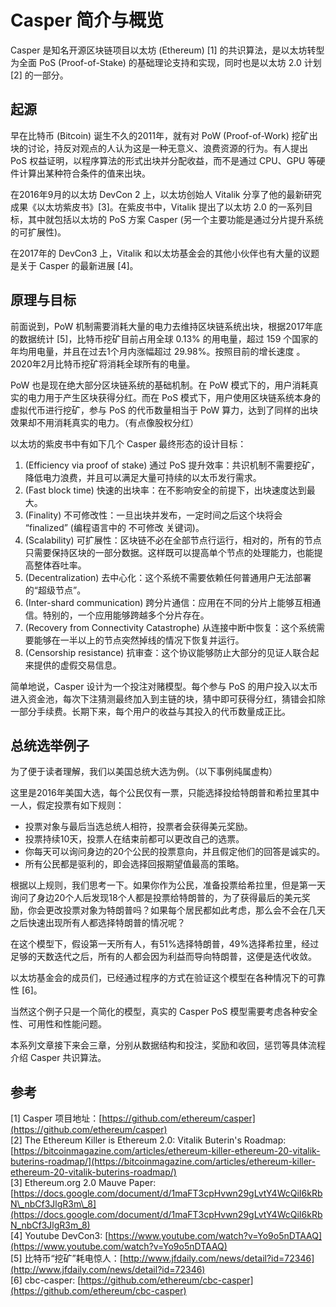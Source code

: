 # Casper 简介与概览

Casper 是知名开源区块链项目以太坊 \(Ethereum\) \[1\] 的共识算法，是以太坊转型为全面 PoS \(Proof-of-Stake\) 的基础理论支持和实现，同时也是以太坊 2.0 计划 \[2\] 的一部分。

## 起源

早在比特币 \(Bitcoin\) 诞生不久的2011年，就有对 PoW \(Proof-of-Work\) 挖矿出块的讨论，持反对观点的人认为这是一种无意义、浪费资源的行为。有人提出 PoS 权益证明，以程序算法的形式出块并分配收益，而不是通过 CPU、GPU 等硬件计算出某种符合条件的值来出块。

在2016年9月的以太坊 DevCon 2 上，以太坊创始人 Vitalik 分享了他的最新研究成果《以太坊紫皮书》\[3\]。在紫皮书中，Vitalik 提出了以太坊 2.0 的一系列目标，其中就包括以太坊的 PoS 方案 Casper \(另一个主要功能是通过分片提升系统的可扩展性\)。

在2017年的 DevCon3 上，Vitalik 和以太坊基金会的其他小伙伴也有大量的议题是关于 Casper 的最新进展 \[4\]。

## 原理与目标

前面说到，PoW 机制需要消耗大量的电力去维持区块链系统出块，根据2017年底的数据统计 \[5\]，比特币挖矿目前占用全球 0.13% 的用电量，超过 159 个国家的年均用电量，并且在过去1个月内涨幅超过 29.98%。按照目前的增长速度 。2020年2月比特币挖矿将消耗全球所有的电量。

PoW 也是现在绝大部分区块链系统的基础机制。在 PoW 模式下的，用户消耗真实的电力用于产生区块获得分红。而在 PoS 模式下，用户使用区块链系统本身的虚拟代币进行挖矿，参与 PoS 的代币数量相当于 PoW 算力，达到了同样的出块效果却不用消耗真实的电力。（有点像股权分红）

以太坊的紫皮书中有如下几个 Casper 最终形态的设计目标：

1. \(Efficiency via proof of stake\) 通过 PoS 提升效率：共识机制不需要挖矿，降低电力浪费，并且可以满足大量可持续的以太币发行需求。
2. \(Fast block time\) 快速的出块率：在不影响安全的前提下，出块速度达到最大。
3. \(Finality\) 不可修改性：一旦出块并发布，一定时间之后这个块将会 “finalized” \(编程语言中的 不可修改 关键词\)。
4. \(Scalability\) 可扩展性：区块链不必在全部节点行运行，相对的，所有的节点只需要保持区块的一部分数据。这样既可以提高单个节点的处理能力，也能提高整体吞吐率。
5. \(Decentralization\) 去中心化：这个系统不需要依赖任何普通用户无法部署的“超级节点”。
6. \(Inter-shard communication\) 跨分片通信：应用在不同的分片上能够互相通信。特别的，一个应用能够跨越多个分片存在。
7. \(Recovery from Connectivity Catastrophe\) 从连接中断中恢复：这个系统需要能够在一半以上的节点突然掉线的情况下恢复并运行。
8. \(Censorship resistance\) 抗审查：这个协议能够防止大部分的见证人联合起来提供的虚假交易信息。

简单地说，Casper 设计为一个投注对赌模型。每个参与 PoS 的用户投入以太币进入资金池，每次下注猜测最终加入到主链的块，猜中即可获得分红，猜错会扣除一部分手续费。长期下来，每个用户的收益与其投入的代币数量成正比。

## 总统选举例子

为了便于读者理解，我们以美国总统大选为例。（以下事例纯属虚构）

这里是2016年美国大选，每个公民仅有一票，只能选择投给特朗普和希拉里其中一人，假定投票有如下规则：

* 投票对象与最后当选总统人相符，投票者会获得美元奖励。
* 投票持续10天，投票人在结束前都可以更改自己的选票。
* 你每天可以询问身边的20个公民的投票意向，并且假定他们的回答是诚实的。
* 所有公民都是驱利的，即会选择回报期望值最高的策略。

根据以上规则，我们思考一下。如果你作为公民，准备投票给希拉里，但是第一天询问了身边20个人后发现18个人都是投票给特朗普的，为了获得最后的美元奖励，你会更改投票对象为特朗普吗？如果每个居民都如此考虑，那么会不会在几天之后快速出现所有人都选择特朗普的情况呢？

在这个模型下，假设第一天所有人，有51%选择特朗普，49%选择希拉里，经过足够的天数迭代之后，所有的人都会因为利益而导向特朗普，这便是迭代收敛。

以太坊基金会的成员们，已经通过程序的方式在验证这个模型在各种情况下的可靠性 \[6\]。

当然这个例子只是一个简化的模型，真实的 Casper PoS 模型需要考虑各种安全性、可用性和性能问题。

本系列文章接下来会三章，分别从数据结构和投注，奖励和收回，惩罚等具体流程介绍 Casper 共识算法。

## 参考

\[1\] Casper 项目地址：[https://github.com/ethereum/casper](https://github.com/ethereum/casper)  
\[2\] The Ethereum Killer is Ethereum 2.0: Vitalik Buterin's Roadmap: [https://bitcoinmagazine.com/articles/ethereum-killer-ethereum-20-vitalik-buterins-roadmap/](https://bitcoinmagazine.com/articles/ethereum-killer-ethereum-20-vitalik-buterins-roadmap/)  
\[3\] Ethereum.org 2.0 Mauve Paper: [https://docs.google.com/document/d/1maFT3cpHvwn29gLvtY4WcQiI6kRbN\_nbCf3JlgR3m\_8](https://docs.google.com/document/d/1maFT3cpHvwn29gLvtY4WcQiI6kRbN_nbCf3JlgR3m_8)  
\[4\] Youtube DevCon3: [https://www.youtube.com/watch?v=Yo9o5nDTAAQ](https://www.youtube.com/watch?v=Yo9o5nDTAAQ)  
\[5\] 比特币“挖矿”耗电惊人：[http://www.jfdaily.com/news/detail?id=72346](http://www.jfdaily.com/news/detail?id=72346)  
\[6\] cbc-casper: [https://github.com/ethereum/cbc-casper](https://github.com/ethereum/cbc-casper)

